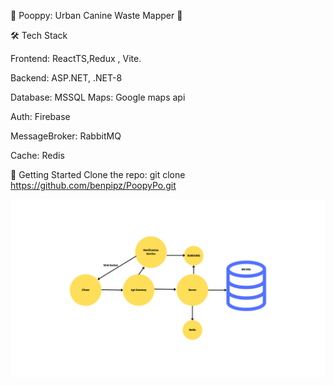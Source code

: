 🐾 Pooppy: Urban Canine Waste Mapper 💩

🛠️ Tech Stack

Frontend: ReactTS,Redux , Vite.

Backend: ASP.NET, .NET-8

Database: MSSQL
Maps: Google maps api

Auth: Firebase

MessageBroker: RabbitMQ

Cache: Redis

🚀 Getting Started
Clone the repo: git clone https://github.com/benpipz/PoopyPo.git

![Project Design](./PoopyPoClient/src/assets/Design.png)
